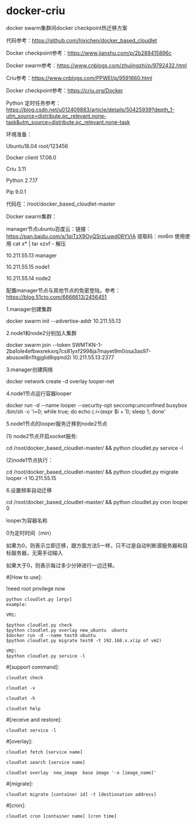 # docker-criu
docker swarm集群间docker checkpoint热迁移方案

代码参考：https://github.com/hixichen/docker_based_cloudlet

Docker checkpoint参考：https://www.jianshu.com/p/2b288415896c

Docker swarm参考：https://www.cnblogs.com/zhujingzhi/p/9792432.html

Criu参考：https://www.cnblogs.com/PPWEI/p/9591660.html

Docker checkpoint参考：https://criu.org/Docker

Python 定时任务参考：https://blog.csdn.net/u012409883/article/details/50425939?depth_1-utm_source=distribute.pc_relevant.none-task&utm_source=distribute.pc_relevant.none-task


环境准备：

Ubuntu18.04    root/123456

Docker client 17.06.0

Criu 3.11

Python 2.7.17

Pip 9.0.1

代码在：/root/docker_based_cloudlet-master

Docker swarm集群：

manager节点ubuntu百度云：链接：https://pan.baidu.com/s/1qiTzX9OyQSrzLuwd0RYVlA 提取码：mn6m  使用使用 cat x* | tar xzvf - 解压

10.211.55.13 manager

10.211.55.15 node1

10.211.55.14 node2

配置manager节点与其他节点的免密登陆。参考：https://blog.51cto.com/6666613/2456451


1.manager创建集群

docker swarm init --advertise-addr 10.211.55.13 

2.node1和node2分别加入集群

docker swarm join --token SWMTKN-1-2ba1ole4efbwxrekxrq7cs81yxf2998ja7mayet9m0osa3as97-abusoel8n1ltgjglid8qqmd2i 10.211.55.13:2377 

3.manager创建网络

docker network create -d overlay looper-net

4.node1节点运行容器looper

docker run -d --name looper --security-opt seccomp:unconfined busybox  \
         /bin/sh -c 'i=0; while true; do echo $i; i=$(expr $i + 1); sleep 1; done'
         
5.node1节点的looper服务迁移到node2节点

(1) node2节点开启socket服务:

cd /root/docker_based_cloudlet-master/ && python cloudlet.py service -l

(2)node1节点执行：

cd /root/docker_based_cloudlet-master/ && python cloudlet.py migrate looper -t 10.211.55.15

6.设置频率自动迁移

cd /root/docker_based_cloudlet-master/ && python cloudlet.py cron looper 0

looper为容器名称

0为定时时间（min）

如果为0，则表示立即迁移，跟方面方法5一样，只不过是自动判断源服务器和目标服务器，无需手动输入

如果大于0，则表示每过多少分钟进行一边迁移。


#[How to use]:

!need root privilege now

    python cloudlet.py [argv]
    example:
    
    VM1:
    
    $python cloudlet.py check
    $python cloudlet.py overlay new_ubuntu  ubuntu
    $docker run -d --name test0 ubuntu
    $python cloudlet.py migrate test0 -t 192.168.x.x(ip of vm2)
    
    VM2:
    $python cloudlet.py service -l
#[support command]:

    cloudlet check

    cloudlet -v

    cloudlet -h

    cloudlet help
#[receive and restore]:

    cloudlet service -l
#[overlay]:

    cloudlet fetch [service name]

    cloudlet search [service name]

    cloudlet overlay  new_image  base image '-o [image_name]'
#[migrate]:

    cloudlet migrate [container id] -t [destionation address]
#[cron]:

    cloudlet cron [container name] [cron time]
